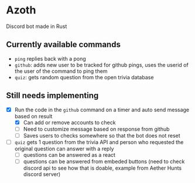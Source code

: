 # Azoth

Discord bot made in Rust

## Currently available commands

- `ping` replies back with a pong
- `github`: adds new user to be tracked for github pings, uses the userid of the user of the command to ping them
- `quiz`: gets random question from the open trivia database

## Still needs implementing

- [x] Run the code in the `github` command on a timer and auto send message based on result
  - [x] Can add or remove accounts to check
  - [ ] Need to customize message based on response from github
  - [ ] Saves users to checks somewhere so that the bot does not reset
- [ ] `quiz` gets 1 question from the trivia API and person who requested the original question can answer with a reply
  - [ ] questions can be answered as a react
  - [ ] questions can be answered from embeded buttons (need to check discord api to see how that is doable, example from Aether Hunts discord server)
